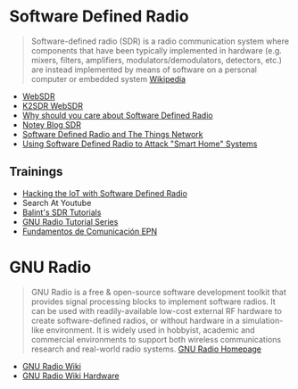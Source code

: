 # Software Defined Radio

> Software-defined radio (SDR) is a radio communication system where components that have been typically implemented in hardware (e.g. mixers, filters, amplifiers, modulators/demodulators, detectors, etc.) are instead implemented by means of software on a personal computer or embedded system [Wikipedia](https://en.wikipedia.org/wiki/Software-defined_radio)

- [WebSDR](http://websdr.org/)
- [K2SDR WebSDR](http://71.172.24.227:8902/)
- [Why should you care about Software Defined Radio](http://hackaday.com/2015/02/12/why-you-should-care-about-software-defined-radio/)
- [Notey Blog SDR](http://www.notey.com/blogs/sdr)
- [Software Defined Radio and The Things Network](http://forum.thethingsnetwork.org/t/software-defined-radio-and-the-things-network/1286)
- [Using Software Defined Radio to Attack "Smart Home" Systems](https://www.sans.org/reading-room/whitepapers/threats/software-defined-radio-attack-smart-home-systems-35922)

## Trainings

- [Hacking the IoT with Software Defined Radio](https://conference.hitb.org/hitbsecconf2016ams/sessions/2-day-training-2-iot-security/)
- Search At Youtube
- [Balint's SDR Tutorials](http://files.ettus.com/tutorials/)
- [GNU Radio Tutorial Series](https://www.youtube.com/playlist?list=PL618122BD66C8B3C4)
- [Fundamentos de Comunicación EPN](https://www.youtube.com/channel/UCL0x1sTEC8XlZnjS_SHlj8Q)

# GNU Radio

> GNU Radio is a free & open-source software development toolkit that provides signal processing blocks to implement software radios. It can be used with readily-available low-cost external RF hardware to create software-defined radios, or without hardware in a simulation-like environment. It is widely used in hobbyist, academic and commercial environments to support both wireless communications research and real-world radio systems. [GNU Radio Homepage](http://gnuradio.org/)

- [GNU Radio Wiki](http://gnuradio.org/redmine/projects/gnuradio/wiki)
- [GNU Radio Wiki Hardware](http://gnuradio.org/redmine/projects/gnuradio/wiki/Hardware)

